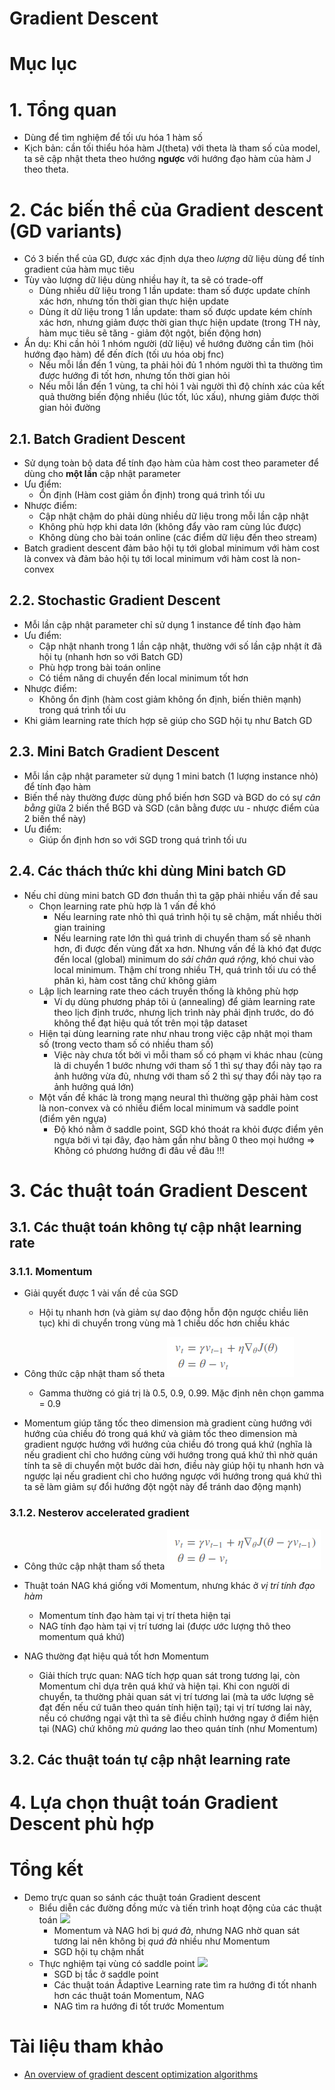 Gradient Descent
=========================

# Mục lục

# 1. Tổng quan
* Dùng để tìm nghiệm để tối ưu hóa 1 hàm số
* Kịch bản: cần tối thiểu hóa hàm J(theta) với theta là tham số của model, ta sẽ cập nhật theta theo hướng **ngược** với hướng đạo hàm của hàm J theo theta.

# 2. Các biến thể của Gradient descent (GD variants)
* Có 3 biến thể của GD, được xác định dựa theo *lượng* dữ liệu dùng để tính gradient của hàm mục tiêu
* Tùy vào lượng dữ liệu dùng nhiều hay ít, ta sẽ có trade-off
	* Dùng nhiều dữ liệu trong 1 lần update: tham số được update chính xác hơn, nhưng tốn thời gian thực hiện update
	* Dùng ít dữ liệu trong 1 lần update: tham số được update kém chính xác hơn, nhưng giảm được thời gian thực hiện update (trong TH này, hàm mục tiêu sẽ tăng - giảm đột ngột, biến động hơn)
* Ẩn dụ: Khi cần hỏi 1 nhóm người (dữ liệu) về hướng đường cần tìm (hỏi hướng đạo hàm) để đến đích (tối ưu hóa obj fnc)
	* Nếu mỗi lần đến 1 vùng, ta phải hỏi đủ 1 nhóm người thì ta thường tìm được hướng đi tốt hơn, nhưng tốn thời gian hỏi
	* Nếu mỗi lần đến 1 vùng, ta chỉ hỏi 1 vài người thì độ chính xác của kết quả thường biến động nhiều (lúc tốt, lúc xấu), nhưng giảm được thời gian hỏi đường

## 2.1. Batch Gradient Descent
* Sử dụng toàn bộ data để tính đạo hàm của hàm cost theo parameter để dùng cho **một lần** cập nhật parameter
* Ưu điểm:
	* Ổn định (Hàm cost giảm ồn định) trong quá trình tối ưu
* Nhược điểm:
	* Cập nhật chậm do phải dùng nhiều dữ liệu trong mỗi lần cập nhật
	* Không phù hợp khi data lớn (không đẩy vào ram cùng lúc được)
	* Không dùng cho bài toán online (các điểm dữ liệu đến theo stream)
* Batch gradient descent đảm bảo hội tụ tới global minimum với hàm cost là convex và đảm bảo hội tụ tới local minimum với hàm cost là non-convex

## 2.2. Stochastic Gradient Descent
* Mỗi lần cập nhật parameter chỉ sử dụng 1 instance để tính đạo hàm
* Ưu điểm:
	* Cập nhật nhanh trong 1 lần cập nhật, thường với số lần cập nhật ít đã hội tụ (nhanh hơn so với Batch GD)
	* Phù hợp trong bài toán online
	* Có tiềm năng di chuyển đến local minimum tốt hơn
* Nhược điểm:
	* Không ổn định (hàm cost giảm không ổn định, biến thiên mạnh) trong quá trình tối ưu
* Khi giảm learning rate thích hợp sẽ giúp cho SGD hội tụ như Batch GD

## 2.3. Mini Batch Gradient Descent
* Mỗi lần cập nhật parameter sử dụng 1 mini batch (1 lượng instance nhỏ) để tính đạo hàm
* Biến thể này thường được dùng phổ biến hơn SGD và BGD do có sự *cân bằng* giữa 2 biến thể BGD và SGD (cân bằng được ưu - nhược điểm của 2 biến thể này)
* Ưu điểm:
	* Giúp ổn định hơn so với SGD trong quá trình tối ưu

## 2.4. Các thách thức khi dùng Mini batch GD
* Nếu chỉ dùng mini batch GD đơn thuần thì ta gặp phải nhiều vấn đề sau
	* Chọn learning rate phù hợp là 1 vấn đề khó
		* Nếu learning rate nhỏ thì quá trình hội tụ sẽ chậm, mất nhiều thời gian training
		* Nếu learning rate lớn thì quá trình di chuyển tham số sẽ nhanh hơn, đi được đến vùng đất xa hơn. Nhưng vấn đề là khó đạt được đến local (global) minimum do *sải chân quá rộng*, khó chui vào local minimum. Thậm chí trong nhiều TH, quá trình tối ưu có thể phân kì, hàm cost tăng chứ không giảm
	* Lập lịch learning rate theo cách truyền thống là không phù hợp
		* Ví dụ dùng phương pháp tôi ủ (annealing) để giảm learning rate theo lịch định trước, nhưng lịch trình này phải định trước, do đó không thể đạt hiệu quả tốt trên mọi tập dataset
	* Hiện tại dùng learning rate như nhau trong việc cập nhật mọi tham số (trong vecto tham số có nhiều tham số)
		* Việc này chưa tốt bởi vì mỗi tham số có phạm vi khác nhau (cùng là di chuyển 1 bước nhưng với tham số 1 thì sự thay đổi này tạo ra ảnh hưởng vừa đủ, nhưng với tham số 2 thì sự thay đổi này tạo ra ảnh hưởng quá lớn)
	* Một vấn đề khác là trong mạng neural thì thường gặp phải hàm cost là non-convex và có nhiều điểm local minimum và saddle point (điểm yên ngựa)
		* Độ khó nằm ở saddle point, SGD khó thoát ra khỏi được điểm yên ngựa bởi vì tại đây, đạo hàm gần như bằng 0 theo mọi hướng => Không có phương hướng đi đâu về đâu !!!

# 3. Các thuật toán Gradient Descent
## 3.1. Các thuật toán không tự cập nhật learning rate

### 3.1.1. Momentum
* Giải quyết được 1 vài vấn đề của SGD
	* Hội tụ nhanh hơn (và giảm sự dao động hỗn độn ngược chiều liên tục) khi di chuyển trong vùng mà 1 chiều dốc hơn chiều khác
* Công thức cập nhật tham số theta
![](./Images_Readme/Momentum_UpdateRule.png)
	* Gamma thường có giá trị là 0.5, 0.9, 0.99. Mặc định nên chọn gamma = 0.9

* Momentum giúp tăng tốc theo dimension mà gradient cùng hướng với hướng của chiều đó trong quá khứ và giảm tốc theo dimension mà gradient ngược hướng với hướng của chiều đó trong quá khứ (nghĩa là nếu gradient chỉ cho hướng cùng với hướng trong quá khứ thì nhờ quán tính ta sẽ di chuyển một bước dài hơn, điều này giúp hội tụ nhanh hơn và ngược lại nếu gradient chỉ cho hướng ngược với hướng trong quá khứ thì ta sẽ làm giảm sự đổi hướng đột ngột này để tránh dao động mạnh)

### 3.1.2. Nesterov accelerated gradient
* Công thức cập nhật tham số theta
![](./Images_Readme/NAG_UpdateRule.png)

* Thuật toán NAG khá giống với Momentum, nhưng khác ở *vị trí tính đạo hàm*
	* Momentum tính đạo hàm tại vị trí theta hiện tại
	* NAG tính đạo hàm tại vị trí tương lai (được ước lượng thô theo momentum quá khứ)
* NAG thường đạt hiệu quả tốt hơn Momentum
	* Giải thích trực quan: NAG tích hợp quan sát trong tương lại, còn Momentum chỉ dựa trên quá khứ và hiện tại. Khi con người di chuyển, ta thường phải quan sát vị trí tương lai (mà ta ước lượng sẽ đạt đến nếu cứ tuân theo quán tính hiện tại); tại vị trí tương lai này, nếu có chướng ngại vật thì ta sẽ điều chỉnh hướng ngay ở điểm hiện tại (NAG) chứ không *mù quáng* lao theo quán tính (như Momentum)

## 3.2. Các thuật toán tự cập nhật learning rate

# 4. Lựa chọn thuật toán Gradient Descent phù hợp

# Tổng kết
* Demo trực quan so sánh các thuật toán Gradient descent
	* Biểu diễn các đường đồng mức và tiến trình hoạt động của các thuật toán
	![](http://cs231n.github.io/assets/nn3/opt2.gif)
		* Momentum và NAG hơi bị *quá đà*, nhưng NAG nhờ quan sát tương lai nên không bị *quá đà* nhiều như Momentum
		* SGD hội tụ chậm nhất
	* Thực nghiệm tại vùng có saddle point
	![](http://cs231n.github.io/assets/nn3/opt1.gif)
		* SGD bị tắc ở saddle point
		* Các thuật toán Âdaptive Learning rate tìm ra hướng đi tốt nhanh hơn các thuật toán Momentum, NAG
		* NAG tìm ra hướng đi tốt trước Momentum


# Tài liệu tham khảo
* [An overview of gradient descent optimization algorithms](http://ruder.io/optimizing-gradient-descent/)